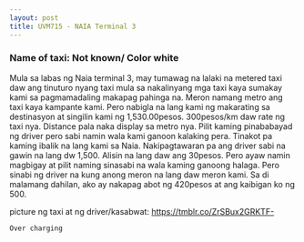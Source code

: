 ```yaml
---
layout: post
title: UVM715 - NAIA Terminal 3
---
```


### Name of taxi: Not known/ Color white

Mula sa labas ng Naia terminal 3, may tumawag na lalaki na metered taxi daw ang tinuturo nyang taxi mula sa nakalinyang mga taxi kaya sumakay kami sa pagmamadaling makapag pahinga na. Meron namang metro ang taxi kaya kampante kami. Pero nabigla na lang kami ng makarating sa destinasyon at singilin kami ng 1,530.00pesos. 300pesos/km daw rate ng taxi nya. Distance pala naka display sa metro nya. Pilit kaming pinababayad ng driver pero sabi namin wala kami ganoon kalaking pera. Tinakot pa kaming ibalik na lang kami sa Naia. Nakipagtawaran pa ang driver sabi na gawin na lang dw 1,500. Alisin na lang daw ang 30pesos. Pero ayaw namin magbigay at pilit naming sinasabi na wala kaming ganoong halaga. Pero sinabi ng driver na kung anong meron na lang daw meron kami. Sa di malamang dahilan, ako ay nakapag abot ng 420pesos at ang kaibigan ko ng 500.

picture ng taxi at ng driver/kasabwat: https://tmblr.co/ZrSBux2GRKTF-

```Over charging```
